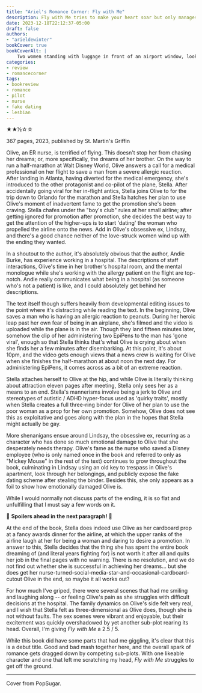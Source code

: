 ```yaml
---
title: "Ariel's Romance Corner: Fly with Me"
description: Fly with Me tries to make your heart soar but only manages to flutter a bit.
date: 2023-12-18T22:12:37-05:00
draft: false
authors:
- "arieldewinter"
bookCover: true
bookCoverAlt: |
    Two women standing with luggage in front of an airport window, looking at each other, smiling. The title, author, and quote "Love is in the air" are also on the cover.
categories:
- review
- romancecorner
tags:
- bookreview
- romance
- pilot
- nurse
- fake dating
- lesbian
---
```


★★½☆☆

367 pages, 2023, published by St. Martin's Griffin

Olive, an ER nurse, is terrified of flying. This doesn't stop her from chasing her dreams; or, more specifically, the dreams of her brother. On the way to run a half-marathon at Walt Disney World, Olive answers a call for a medical professional on her flight to save a man from a severe allergic reaction. After landing in Atlanta, having diverted for the medical emergency, she's introduced to the other protagonist and co-pilot of the plane, Stella. After accidentally going viral for her in-flight antics, Stella joins Olive to for the trip down to Orlando for the marathon and Stella hatches her plan to use Olive's moment of inadvertent fame to get the promotion she's been craving. Stella chafes under the "boy's club" rules at her small airline; after getting ignored for promotion after promotion, she decides the best way to get the attention of the higher-ups is to start 'dating' the woman who propelled the airline onto the news. Add in Olive's obsessive ex, Lindsay, and there's a good chance neither of the love-struck women wind up with the ending they wanted.

In a shoutout to the author, it's absolutely obvious that the author, Andie Burke, has experience working in a hospital. The descriptions of staff interactions, Olive's time in her brother's hospital room, and the mental monologue while she's working with the allergy patient on the flight are top-notch. Andie really communicates what being in a hospital (as someone who's not a patient) is like, and I could absolutely get behind her descriptions.

The text itself though suffers heavily from developmental editing issues to the point where it's distracting while reading the text. In the beginning, Olive saves a man who is having an allergic reaction to peanuts. During her heroic leap past her own fear of being in an airplane, she's filmed and the video is uploaded while the plane is in the air. Though they land fifteen minutes later, somehow the clip of her administering two EpiPens to the man has 'gone viral', enough so that Stella thinks that's what Olive is crying about when she finds her a few minutes after disembarking. At this point, it's about 10pm, and the video gets enough views that a news crew is waiting for Olive when she finishes the half-marathon at about noon the next day. For administering EpiPens, it comes across as a bit of an extreme reaction.

Stella attaches herself to Olive at the hip, and while Olive is literally thinking about attraction eleven pages after meeting, Stella only sees her as a means to an end. Stella's mannerisms involve being a jerk to Olive and stereotypes of autistic / ADHD hyper-focus used as 'quirky traits', mostly when Stella creates a full three-ring binder for Olive of her plan to use the poor woman as a prop for her own promotion. Somehow, Olive does not see this as exploitative and goes along with the plan in the hopes that Stella might actually be gay.

More shenanigans ensue around Lindsay, the obsessive ex, recurring as a character who has done so much emotional damage to Olive that she desperately needs therapy. Olive's fame as the nurse who saved a Disney employee (who is only named once in the book and referred to only as "Mickey Mouse" in the rest of the text) continues to grow throughout the book, culminating in Lindsay using an old key to trespass in Olive's apartment, look through her belongings, and publicly expose the fake dating scheme after stealing the binder. Besides this, she only appears as a foil to show how emotionally damaged Olive is.

While I would normally not discuss parts of the ending, it is so flat and unfulfilling that I must say a few words on it.

:rotating_light: **Spoilers ahead in the next paragraph!** :rotating_light:

At the end of the book, Stella does indeed use Olive as her cardboard prop at a fancy awards dinner for the airline, at which the upper ranks of the airline laugh at her for being a woman and daring to desire a promotion. In answer to this, Stella decides that the thing she has spent the entire book dreaming of (and literal years fighting for) is not worth it after all and quits her job in the final pages with no warning. There is no resolution, and we do not find out whether she is successful in achieving her dreams... but she does get her nurse-turned-social-media-star-and-occasional-cardboard-cutout Olive in the end, so maybe it all works out?

For how much I've griped, there were several scenes that had me smiling and laughing along -- or feeling Olive's pain as she struggles with difficult decisions at the hospital. The family dynamics on Olive's side felt very real, and I wish that Stella felt as three-dimensional as Olive does, though she is not without faults. The sex scenes were vibrant and enjoyable, but their excitement was quickly overshadowed by yet another sub-plot rearing its head. Overall, I'm giving *Fly with Me* a 2.5 / 5.

While this book did have some parts that had me giggling, it's clear that this is a debut title. Good and bad mash together here, and the overall spark of romance gets dragged down by competing sub-plots. With one likeable character and one that left me scratching my head, *Fly with Me* struggles to get off the ground.

---

Cover from PopSugar.